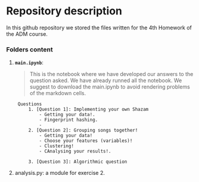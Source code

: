 # Repository description

In this github repository we stored the files written for the 4th Homework of the ADM course.


### Folders content
1. __`main.ipynb`__:
    > This is the notebook where we have developed our answers to the question asked. We have already runned all the notebook.
    > We suggest to download the main.ipynb to avoid rendering problems of the markdown cells.
    
        Questions
            1. [Question 1]: Implementing your own Shazam
                - Getting your data!.
                - Fingerprint hashing.
                - 
            2. [Question 2]: Grouping songs together!
                - Getting your data!
                - Choose your features (variables)!
                - Clustering!
                - CAnalysing your results!.
        
            3. [Question 3]: Algorithmic question
            
2. analysis.py: a module for exercise 2.
